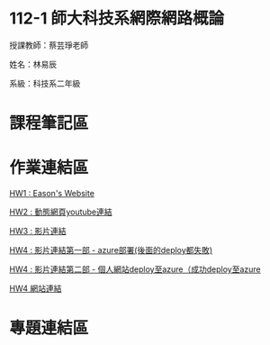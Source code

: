 # 112-1 師大科技系網際網路概論

授課教師：蔡芸琤老師

姓名：林易辰

系級：科技系二年級

# 課程筆記區

# 作業連結區


[HW1 : Eason's Website](https://eason-lin0213.github.io/MyWeb/)

[HW2 : 動態網頁youtube連結](https://youtu.be/EZ7-nv0QpPo)

[HW3 :  影片連結](https://youtu.be/dlZkDsumNw8)

[HW4 :  影片連結第一部 - azure部署(後面的deploy都失敗)](https://www.youtube.com/watch?v=BuVUS78uBb4)

[HW4 :  影片連結第二部 - 個人網站deploy至azure（成功deploy至azure](https://youtu.be/AhnMq_v3hPY)

[HW4 網站連結](https://easonweb.azurewebsites.net/)

# 專題連結區
